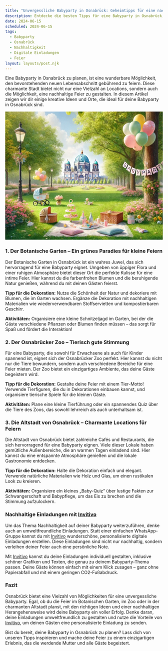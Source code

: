 ```yaml
---
title: "Unvergessliche Babyparty in Osnabrück: Geheimtipps für eine nachhaltige Feier"
description: Entdecke die besten Tipps für eine Babyparty in Osnabrück, von einzigartigen Locations bis hin zu nachhaltigen digitalen Einladungen, die den besonderen Anlass perfekt machen.
date: 2024-06-15
scheduled: 2024-06-15
tags:
  - Babyparty
  - Osnabrück
  - Nachhaltigkeit
  - Digitale Einladungen
  - Feier
layout: layouts/post.njk
---
```


Eine Babyparty in Osnabrück zu planen, ist eine wunderbare Möglichkeit, den bevorstehenden neuen Lebensabschnitt gebührend zu feiern. Diese charmante Stadt bietet nicht nur eine Vielzahl an Locations, sondern auch die Möglichkeit, eine nachhaltige Feier zu gestalten. In diesem Artikel zeigen wir dir einige kreative Ideen und Orte, die ideal für deine Babyparty in Osnabrück sind.

![Babyparty im Park](/img/picnic-park.webp)

### 1. **Der Botanische Garten – Ein grünes Paradies für kleine Feiern**

Der Botanische Garten in Osnabrück ist ein wahres Juwel, das sich hervorragend für eine Babyparty eignet. Umgeben von üppiger Flora und einer ruhigen Atmosphäre bietet dieser Ort die perfekte Kulisse für eine intime Feier. Hier kannst du die farbenfrohen Blumen und die beruhigende Natur genießen, während du mit deinen Gästen feierst.

**Tipp für die Dekoration:** Nutze die Schönheit der Natur und dekoriere mit Blumen, die im Garten wachsen. Ergänze die Dekoration mit nachhaltigen Materialien wie wiederverwendbaren Stoffservietten und kompostierbaren Geschirr.

**Aktivitäten:** Organisiere eine kleine Schnitzeljagd im Garten, bei der die Gäste verschiedene Pflanzen oder Blumen finden müssen – das sorgt für Spaß und fördert die Interaktion!

### 2. **Der Osnabrücker Zoo – Tierisch gute Stimmung**

Für eine Babyparty, die sowohl für Erwachsene als auch für Kinder spannend ist, eignet sich der Osnabrücker Zoo perfekt. Hier kannst du nicht nur die Tiere bewundern, sondern auch verschiedene Bereiche für eine Feier mieten. Der Zoo bietet ein einzigartiges Ambiente, das deine Gäste begeistern wird.

**Tipp für die Dekoration:** Gestalte deine Feier mit einem Tier-Motto! Verwende Tierfiguren, die du in Dekorationen einbauen kannst, und organisiere tierische Spiele für die kleinen Gäste.

**Aktivitäten:** Plane eine kleine Tierführung oder ein spannendes Quiz über die Tiere des Zoos, das sowohl lehrreich als auch unterhaltsam ist.

### 3. **Die Altstadt von Osnabrück – Charmante Locations für Feiern**

Die Altstadt von Osnabrück bietet zahlreiche Cafés und Restaurants, die sich hervorragend für eine Babyparty eignen. Viele dieser Lokale haben gemütliche Außenbereiche, die an warmen Tagen einladend sind. Hier kannst du eine entspannte Atmosphäre genießen und die lokale Gastronomie entdecken.

**Tipp für die Dekoration:** Halte die Dekoration einfach und elegant. Verwende natürliche Materialien wie Holz und Glas, um einen rustikalen Look zu kreieren.

**Aktivitäten:** Organisiere ein kleines „Baby-Quiz“ über lustige Fakten zur Schwangerschaft und Babypflege, um das Eis zu brechen und die Stimmung aufzulockern.

### **Nachhaltige Einladungen mit [Invitivo](https://invitivo.com/create)**

Um das Thema Nachhaltigkeit auf deiner Babyparty weiterzuführen, denke auch an umweltfreundliche Einladungen. Statt einer einfachen WhatsApp-Gruppe kannst du mit [Invitivo](https://invitivo.com/) wunderschöne, personalisierte digitale Einladungen erstellen. Diese Einladungen sind nicht nur nachhaltig, sondern verleihen deiner Feier auch eine persönliche Note.

Mit [Invitivo](https://invitivo.com/) kannst du deine Einladungen individuell gestalten, inklusive schöner Grafiken und Texten, die genau zu deinem Babyparty-Thema passen. Deine Gäste können einfach mit einem Klick zusagen – ganz ohne Papierabfall und mit einem geringen CO2-Fußabdruck.

### **Fazit**

Osnabrück bietet eine Vielzahl von Möglichkeiten für eine unvergessliche Babyparty. Egal, ob du die Feier im Botanischen Garten, im Zoo oder in der charmanten Altstadt planst, mit den richtigen Ideen und einer nachhaltigen Herangehensweise wird deine Babyparty ein voller Erfolg. Denke daran, deine Einladungen umweltfreundlich zu gestalten und nutze die Vorteile von [Invitivo](https://invitivo.com), um deinen Gästen eine personalisierte Einladung zu senden.

Bist du bereit, deine Babyparty in Osnabrück zu planen? Lass dich von unseren Tipps inspirieren und mache deine Feier zu einem einzigartigen Erlebnis, das die werdende Mutter und alle Gäste begeistert.
